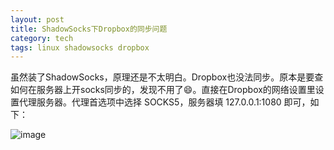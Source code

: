 ```yaml
---
layout: post
title: ShadowSocks下Dropbox的同步问题
category: tech
tags: linux shadowsocks dropbox
---
```


虽然装了ShadowSocks，原理还是不太明白。Dropbox也没法同步。原本是要查如何在服务器上开socks同步的，发现不用了😄。直接在Dropbox的网络设置里设置代理服务器。代理首选项中选择 SOCKS5，服务器填 127.0.0.1:1080 即可，如下：

![image](https://cdn.kelu.org/blog/2015/10/blog_2015-10-17-1.43.30.jpg)